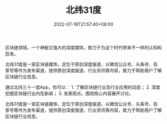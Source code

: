 ﻿---
weight: 
title: "北纬31度"
description: "区块链领域，一个神秘又强大的深度媒体。致力于为这个时代带来不一样的认知和启发。"
date: 2022-07-18T21:57:40+08:00
lastmod: 2022-07-18T16:45:40+08:00
draft: false
authors: ["qianxun"]
featuredImage: "beiwei31du.jpg"
link: "https://1234btc.com/qk/beiwei31du.html"
tags: ["微信公众号","北纬31度"]
categories: ["navigation"]
navigation: ["微信公众号"]
lightgallery: true
toc: true
pinned: false
recommend: false
recommend1: false
---
区块链领域，一个神秘又强大的深度媒体。致力于为这个时代带来不一样的认知和启发。

北纬31度是一家区块链媒体，定位于原创深度报道，以微信公众号、头条号、百家号等作为发布渠道，提供原创深度报道、行业资讯等内容，致力于帮助用户了解区块链行业信息。

 通过北纬三十一度App，你可以： 1. 了解区块链行业及行业应用的动态； 2. 深度挖掘区块链行业内在新闻； 3. 发表观点，围绕核心内容展开讨论。

北纬31度是一家区块链媒体，定位于原创深度报道，以微信公众号、头条号、百家号等作为发布渠道，提供原创深度报道、行业资讯等内容，致力于帮助用户了解区块链行业信息。